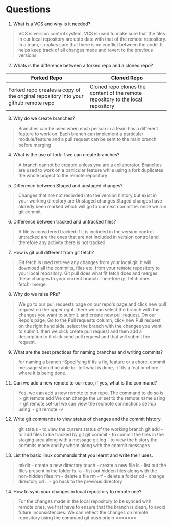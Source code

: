 

# Questions 


1. What is a VCS and why is it needed?

> VCS is version control system. VCS is used to make sure that the files in our local repository are upto date with that of the remote repository. In a team, it makes sure that there is no conflict between the code. It helps keep track of all changes made and revert to the previous versions


2. Whats is the difference between a forked repo and a cloned repo?

Forked Repo | Cloned Repo 
---  |  --- 
Forked repo creates a copy of the original repository into your github remote repo | Cloned repo clones the content of the remote repository to the local repository


3. Why do we create branches?

> Branches can be used when each person in a team has a different feature to work on. Each branch can implement a particular module/feature and a pull request can be sent to the main branch before merging

4. What is the use of fork if we can create branches?

> A branch cannot be created unless you are a collaborator. Branches are used to work on a particular feature while using a fork duplicates the whole project to the remote repository

5. Difference between Staged and unstaged changes?
>Changes that are not recorded into the version history but exist in your working directory are Unstaged changes
Staged changes have aldredy been marked which will go to our next commit ie. once we run git commit 

6. Difference between tracked and untracked files?
>A file is considered tracked if it is included in the version control.
untracked are the ones that are not included in version control and therefore any activity there is not tracked

7. How is git pull different from git fetch?
>Git fetch is used retrieve any changes from your local git. It will download all the commiits, files etc. from your remote repository to your local repository.
Git pull does what fit fetch does and merges these changes to your current branch
Therefore git fetch does fetch+merge.

8. Why do we raise PRs?
>We go to our pull requests page on our repo's page and click new pull request on the upper right.
there we can select the branch with the changes you want to submit.
and create new pull request.
On our Repo's page, 
Go to the Pull requests column, 
click new Pull request on the right hand side.
select the branch with the changes you want to submit.
then we click create pull request and then add a description to it 
click send pull request and that will submit the request.

9. What are the best practices for naming branches and writing commits?
>for naming a branch
-Specifying if its a fix, feature or a chore.
>commit message should be able to
 -tell what is done, 
 -if its a feat or chore 
 -where it is being done.
11. Can we add a new remote to our repo, if yes, what is the command?
> Yes, we can add a new remote to our repo.
The command to do so is :- git remote add <REMOTENAME> <URL> 
We can change the url set to the remote name using :- git remote set-url <REMOTENAME> <URL>
we can view the reomote connections set-up using :- git remote -v 

12. Write git commands to view status of changes and the commit history.
> git status - to view the current status of the working branch
  git add - to add files to be tracked by git
  git commit - to commit the files in the staging area along with a message
  git log - to view the history the commits made and by whom along with the commit messages

13. List the basic linux commands that you learnt and write their uses.
> mkdir - create a new directory
  touch - create a new file
  ls - list out the files present in the folder
  ls -a - list out hidden files along with the non-hidden files
  rm - delete a file
  rm -rf - delete a folder
  cd - change directory
  cd .. - go back to the previous directory

14. How to sync your changes in local repository to remote one?
> For the changes made in the local repository to be synced with remote ones, we first have to ensure  that the branch is clean, to avoid future inconsistencies. 
We can reflect the changes on remote repository using the command 
git push origin <BRANCHNAME> 
=======
